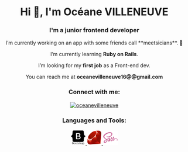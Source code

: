 <h1 align="center">Hi 👋, I'm Océane VILLENEUVE</h1>
<h3 align="center">I'm a junior frontend developer</h3>
<div align="center">
 I’m currently working on an app with some friends call **meetsicians**. 🎸

 I’m currently learning **Ruby on Rails**. 

 I’m looking for my **first job** as a Front-end dev.

 You can reach me at **oceanevilleneuve16@@gmail.com**
</div>
<h3 align="center">Connect with me:</h3>
<p align="center">
<a href="https://www.linkedin.com/in/océane-villeneuve-746449277/" target="blank"><img align="center" src="https://raw.githubusercontent.com/rahuldkjain/github-profile-readme-generator/master/src/images/icons/Social/linked-in-alt.svg" alt="oceanevilleneuve" height="30" width="40" /></a>
</p>

<h3 align="center">Languages and Tools:</h3>
<p align="center"> <a href="https://getbootstrap.com" target="_blank" rel="noreferrer"> <img src="https://raw.githubusercontent.com/devicons/devicon/master/icons/bootstrap/bootstrap-plain-wordmark.svg" alt="bootstrap" width="40" height="40"/> </a> <a href="https://www.ruby-lang.org/en/" target="_blank" rel="noreferrer"> <img src="https://raw.githubusercontent.com/devicons/devicon/master/icons/ruby/ruby-original.svg" alt="ruby" width="40" height="40"/> </a> <a href="https://sass-lang.com" target="_blank" rel="noreferrer"> <img src="https://raw.githubusercontent.com/devicons/devicon/master/icons/sass/sass-original.svg" alt="sass" width="40" height="40"/> </a> </p>


